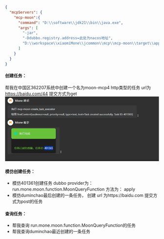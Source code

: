 
```json
{
  "mcpServers": {
    "mcp-moon":{
      "command": "D:\\software\\jdk21\\bin\\java.exe",
      "args": [
        "-jar",
        "-Ddubbo.registry.address=此处为nacos地址",
        "D:\\workspace\\xiaomiMone\\jcommon\\mcp\\mcp-moon\\target\\app.jar"
      ]
    }
  }
}

```

#### 创建任务：
帮我在中国区362207系统中创建一个名为moon-mcp4 http类型的任务 url为​https://baidu.com/44 提交方式为get
![img.png](img.png)


#### 模仿创建任务：
- 模仿401361创建任务  dubbo provider为： run.mone.moon.function.MoonQueryFunction 方法为： apply
- 模仿duminchao最后创建的一条任务， 创建 url 为https://baidu.com 提交方式为post的任务

#### 查询任务：
- 帮我查询 run.mone.moon.function.MoonQueryFunction的任务
- 帮我查询duminchao最近创建的一条任务

